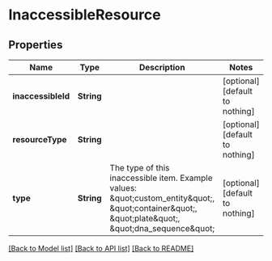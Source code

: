 # InaccessibleResource


## Properties
Name | Type | Description | Notes
------------ | ------------- | ------------- | -------------
**inaccessibleId** | **String** |  | [optional] [default to nothing]
**resourceType** | **String** |  | [optional] [default to nothing]
**type** | **String** | The type of this inaccessible item. Example values: \&quot;custom_entity\&quot;, \&quot;container\&quot;, \&quot;plate\&quot;, \&quot;dna_sequence\&quot;  | [optional] [default to nothing]


[[Back to Model list]](../README.md#models) [[Back to API list]](../README.md#api-endpoints) [[Back to README]](../README.md)


